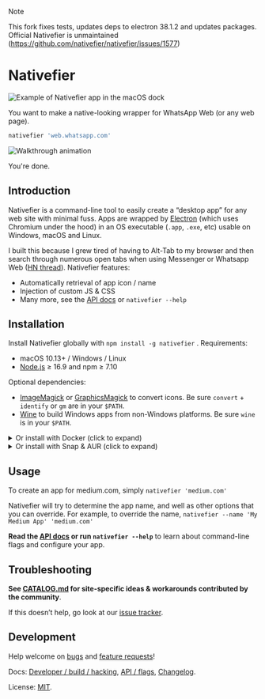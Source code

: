 > [!NOTE]
> This fork fixes tests, updates deps to electron 38.1.2 and updates packages. Official Nativefier is unmaintained (https://github.com/nativefier/nativefier/issues/1577)

# Nativefier

![Example of Nativefier app in the macOS dock](.github/dock-screenshot.png)

You want to make a native-looking wrapper for WhatsApp Web (or any web page).

```bash
nativefier 'web.whatsapp.com'
```

![Walkthrough animation](.github/nativefier-walkthrough.gif)

You're done.

## Introduction

Nativefier is a command-line tool to easily create a “desktop app” for any web site
with minimal fuss. Apps are wrapped by [Electron](https://www.electronjs.org/)
(which uses Chromium under the hood) in an OS executable (`.app`, `.exe`, etc)
usable on Windows, macOS and Linux.

I built this because I grew tired of having to Alt-Tab to my browser and then search
through numerous open tabs when using Messenger or
Whatsapp Web ([HN thread](https://news.ycombinator.com/item?id=10930718)). Nativefier features:

- Automatically retrieval of app icon / name
- Injection of custom JS & CSS
- Many more, see the [API docs](API.md) or `nativefier --help`

## Installation

Install Nativefier globally with `npm install -g nativefier` . Requirements:

- macOS 10.13+ / Windows / Linux
- [Node.js](https://nodejs.org/) ≥ 16.9 and npm ≥ 7.10

Optional dependencies:

- [ImageMagick](http://www.imagemagick.org/) or [GraphicsMagick](http://www.graphicsmagick.org/) to convert icons.
  Be sure `convert` + `identify` or `gm` are in your `$PATH`.
- [Wine](https://www.winehq.org/) to build Windows apps from non-Windows platforms.
  Be sure `wine` is in your `$PATH`.

<details>
  <summary>Or install with Docker (click to expand)</summary>

  - Pull the image from [Docker Hub](https://hub.docker.com/r/nativefier/nativefier): `docker pull nativefier/nativefier`
  - ... or build it yourself: `docker build -t local/nativefier .`
    (in this case, replace `nativefier/` in the below examples with `local/`)

  By default, `nativefier --help` will be executed.
  To build e.g. a Gmail app into `~/nativefier-apps`,

  ```bash
  docker run --rm -v ~/nativefier-apps:/target/ nativefier/nativefier https://mail.google.com/ /target/
  ```

  You can pass Nativefier flags, and mount volumes to pass local files. E.g. to use an icon,

  ```bash
  docker run --rm -v ~/my-icons-folder/:/src -v $TARGET-PATH:/target nativefier/nativefier --icon /src/icon.png --name whatsApp -p linux -a x64 https://web.whatsapp.com/ /target/
  ```
</details>

<details>
  <summary>Or install with Snap & AUR (click to expand)</summary>

  These repos are *not* managed by Nativefier maintainers; use at your own risk.
  If using them, for your security, please inspect the build script.

  - [Snap](https://snapcraft.io/nativefier)
  - [AUR](https://aur.archlinux.org/packages/nodejs-nativefier)
</details>

## Usage

To create an app for medium.com, simply `nativefier 'medium.com'`

Nativefier will try to determine the app name, and well as other options that you
can override. For example, to override the name, `nativefier --name 'My Medium App' 'medium.com'`

**Read the [API docs](API.md) or run `nativefier --help`**
to learn about command-line flags and configure your app.

## Troubleshooting

**See [CATALOG.md](CATALOG.md) for site-specific ideas & workarounds contributed by the community**.

If this doesn’t help, go look at our [issue tracker](https://github.com/nativefier/nativefier/issues).

## Development

Help welcome on [bugs](https://github.com/nativefier/nativefier/issues?q=is%3Aopen+is%3Aissue+label%3Abug) and
[feature requests](https://github.com/nativefier/nativefier/issues?q=is%3Aopen+is%3Aissue+label%3Afeature-request)!

Docs: [Developer / build / hacking](HACKING.md), [API / flags](API.md),
[Changelog](CHANGELOG.md).

License: [MIT](LICENSE.md).
